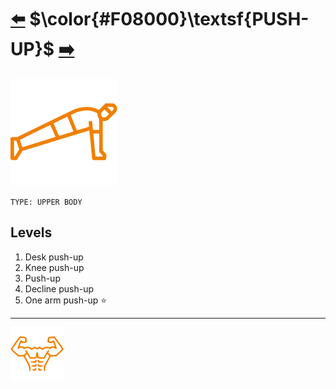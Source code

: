 # [:arrow_left:][prev] $\color{#F08000}\textsf{PUSH-UP}$ [:arrow_right:][next]

[![icon]](#levels)

`TYPE: UPPER BODY`

## Levels

1. Desk push\-up
2. Knee push\-up
3. Push\-up
4. Decline push\-up
5. One arm push\-up :star:

---

[![abs](../icons/six_pack_little.svg)](../training-1.md "Training 1")

<!-- predefined -->
[next]: squat.md "Squat"
[prev]: pull-up.md "Pull-up"

<!-- icons -->
[icon]: ../icons/push-up.svg

